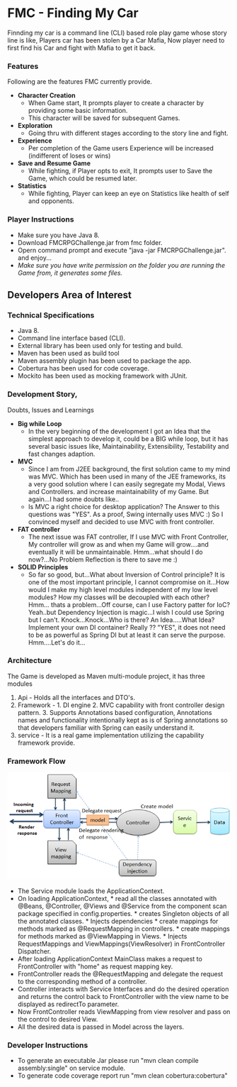 # FMC - Finding My Car
Finnding my car is a command line (CLI) based role play game whose story line is like, Players car has been stolen by a Car Mafia, Now player need to first find his Car and fight with Mafia to get it back.
 
### Features
Following are the features FMC currently provide.

* **Character Creation**
  *  When Game start, It prompts player to create a character by providing some basic information.
  *  This character will be saved for subsequent Games.
* **Exploration** 
  *  Going thru with different stages according to the story line and fight.
* **Experience**
  *  Per completion  of the Game users Experience will be increased (indifferent of loses or wins)
* **Save and Resume Game**
  *  While fighting, if Player opts to exit, It prompts user to Save the Game, which could be resumed later.
* **Statistics**
  *  While fighting, Player can keep an eye on Statistics like health of self and opponents.

### Player Instructions
* Make sure you have Java 8.
* Download FMCRPGChallenge.jar from fmc folder.
* Opern command prompt and execute "java -jar FMCRPGChallenge.jar". and enjoy...
* _Make sure you have write permission on the folder you are running the Game from, it generates some files._   


## Developers Area of Interest

### Technical Specifications 
* Java 8.
* Command line interface based (CLI).
* External library has been used only for testing and build.
* Maven has been used as build tool
* Maven assembly plugin has been used to package the app.
* Cobertura has been used for code coverage.
* Mockito has been used as mocking framework with JUnit.  


### Development Story, 
Doubts, Issues and Learnings
 
* **Big while Loop**
  *  In the very beginning of the development I got an Idea that the simplest approach to develop it, could be a BIG while loop, but it has several basic issues like, Maintainability, Extensibility, Testability and fast changes adaption.
* **MVC**
  *  Since I am from J2EE background, the first solution came to my mind was MVC. Which has been used in many of the JEE frameworks, its a very good solution where I can easily segregate my Modal, Views and Controllers. and increase  maintainability of my Game. But again...I had some doubts like..
  *  Is MVC a right choice for desktop application?
The Answer to this questions was "YES". As a proof, Swing internally uses MVC :) So I convinced myself and decided to use MVC with front controller.
* **FAT controller**
  *  The next issue was FAT controller, If I use MVC with Front Controller, My controller will grow as and when my Game will grow....and eventually it will be unmaintainable. Hmm...what should I do now?...No Problem Reflection is there to save me :)
* **SOLID Principles**
  *  So far so good, but...What about Inversion of Control principle? It is one of the most important principle, I cannot compromise on it...How would I make my high level modules independent of my low level modules? How my classes will be decoupled with each other? Hmm... thats a problem...Off course, can I use Factory patter for IoC? Yeah..but Dependency Injection is magic...I wish I could use Spring but I can't. Knock...Knock...Who is there? An Idea.....What Idea? Implement your own DI container? Really ?? "YES", it does not need to be as powerful as Spring DI but at least it can serve the purpose. Hmm....Let's do it...

###  Architecture
The Game is developed as Maven multi-module project, it has three modules
  1. Api - Holds all the interfaces and DTO's.
  2. Framework -
    1.  DI engine
    2.  MVC capability with front controller design pattern.
    3.  Supports Annotations based configuration, Annotations names and functionality intentionally kept as is of Spring annotations so that developers familiar with Spring can easily understand it.    
  3. service - It is a real game implementation utilizing the capability framework provide. 

### Framework Flow
![alt tag](https://github.com/akhileshkshatriya/fmc/blob/master/architecture.png)

  *  The Service module loads the ApplicationContext.
  *  On loading ApplicationContext, 
    *   read all the classes annotated with @Beans, @Controller, @Views and @Service from the component scan package specified in config.properties.
    *  creates Singleton objects of all the annotated classes.
    *  Injects dependencies
    *  create mappings for methods marked as @RequestMapping in controllers.
    *  create mappings for methods marked as @ViewMapping in Views.
    *  Injects RequestMappings and ViewMappings(ViewResolver) in FrontController Dispatcher.
  *  After loading ApplicationContext MainClass makes a request to FrontController with "home" as request mapping key.
  *  FrontController reads the @RequestMapping and delegate the request to the corresponding method of a controller.
  *  Controller interacts with Service Interfaces and do the desired operation and returns the control back to FrontController with the view name to be displayed as redirectTo parameter.
  *  Now FrontController reads ViewMapping from view resolver and pass on the control to desired View.       
  *  All the desired data is passed in Model across the layers.

	
### Developer Instructions
* To generate an executable Jar please run "mvn clean compile assembly:single" on service module.
* To generate code coverage report run "mvn clean cobertura:cobertura"

	
